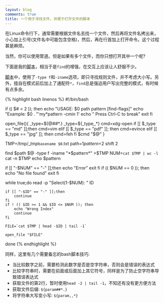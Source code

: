 ```yaml
---
layout: blog
comments: true
title: 一个用于寻找文件，并便于打开文件的脚本
---
```


在Linux命令行下，通常需要根据文件名去找一个文件，然后再将文件名拷出来，小心加上引号(文件名中可能包含空格)，然后，再在行首加上打开命令。这个过程甚是麻烦。

当然，你可以使用管道。但是如果有多个文件，而你只想打开其中一个呢?

下面是我的[脚本](../img/find_file.sh)，相当于是`find`的增强，在交互上应该让人舒服不少。

[脚本](../img/find_file.sh)中，使用了`-type f`和`-iname`选项，即只寻找规则文件，并不考虑大小写。另外，擅自在模式前后加上了通配符`*`，`find`总是强迫用户写出完整的模式，有时候有点多余。

{% highlight bash linenos %}
#!/bin/bash

if (( $# < 2 )); then
	echo "USAGE: $0 path pattern [find-flags]"
	echo "Example: $0 . "'my*pattern -cmin 1'
	echo "       Press Ctrl-C to break"
	exit
fi

open_file(){
	_type=${@##*.}
	_type=${_type,,*}
	cmd=xdg-open
	if [[ $_type == "md" ]];then cmd=vim
	elif [[ $_type == "pdf" ]]; then cmd=evince
	elif [[ $_type == "jpg" ]]; then cmd=feh
	fi
	$cmd "$@"
}


TMP=/tmp/__tmp_`basename $0`.txt
path=$1
pattern=$2
shift 2

find $path  $@ -type f -iname "*$pattern*" >$TMP
NUM=`cat $TMP | wc -l`
cat -n $TMP
echo $pattern

if [[ "-$NUM" == "-" ]];then
	echo "Error"
	exit
fi
if (( $NUM == 0 )); then 
	echo "No file found"
	exit
fi

while true;do
	read -p "Select(1-$NUM): " ID

	if [[ "-$ID" == "-" ]];then
		continue
	fi
	if ! (( $ID >= 1 && $ID <= $NUM )); then
		echo "Wrong Index"
		continue
	fi

	FILE=`cat $TMP | head -$ID | tail -1`

	open_file "$FILE"
done
{% endhighlight %}

同样，这里有几个需要备忘的bash脚本技巧:

  - 当比较数字之前，需要检测此数字是否是空字符串，否则会是错误的表达式
  - 比较字符串时，需要在前面或后面加上其它符号，同样是为了防止空字符串导致错误表达式
  - 获取文件的第2行，暂时使用`head -2 | tail -1`，不知还有没有更方便方法
  - 获取文件后缀: `${param##*.}`
  - 将字符串大写变小写: `${param,,*}`

